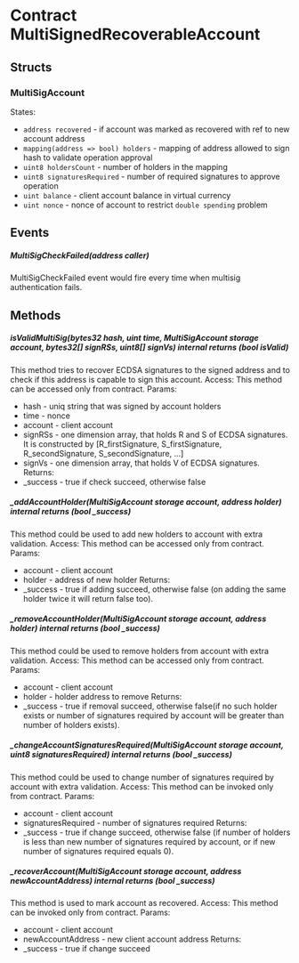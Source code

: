 # Contract MultiSignedRecoverableAccount

## Structs
### MultiSigAccount
States:
* `address recovered` - if account was marked as recovered with ref to new account address
* `mapping(address => bool) holders` - mapping of address allowed to sign hash to validate operation approval
* `uint8 holdersCount` - number of holders in the mapping
* `uint8 signaturesRequired` - number of required signatures to approve operation
* `uint balance` - client account balance in virtual currency
* `uint nonce` - nonce of account to restrict `double spending` problem

## Events
##### MultiSigCheckFailed(address caller)
MultiSigCheckFailed event would fire every time when multisig authentication fails.

## Methods
##### isValidMultiSig(bytes32 hash, uint time, MultiSigAccount storage account, bytes32[] signRSs, uint8[] signVs) internal returns (bool isValid)
This method tries to recover ECDSA signatures to the signed address and to check if this address is capable to sign this account.
Access:
This method can be accessed only from contract.
Params:
* hash - uniq string that was signed by account holders
* time - nonce
* account - client account
* signRSs - one dimension array, that holds R and S of ECDSA signatures. It is constructed by [R_firstSignature, S_firstSignature, R_secondSignature, S_secondSignature, ...]
* signVs - one dimension array, that holds V of ECDSA signatures.
Returns:
* _success - true if check succeed, otherwise false

##### _addAccountHolder(MultiSigAccount storage account, address holder) internal returns (bool _success)
This method could be used to add new holders to account with extra validation.
Access:
This method can be accessed only from contract.
Params:
* account - client account
* holder - address of new holder
Returns:
* _success - true if adding succeed, otherwise false (on adding the same holder twice it will return false too).

##### _removeAccountHolder(MultiSigAccount storage account, address holder) internal returns (bool _success)
This method could be used to remove holders from account with extra validation.
Access:
This method can be accessed only from contract.
Params:
* account - client account
* holder - holder address to remove
Returns:
* _success - true if removal succeed, otherwise false(if no such holder exists or number of signatures required by account will be greater than number of holders exists).

##### _changeAccountSignaturesRequired(MultiSigAccount storage account, uint8 signaturesRequired) internal returns (bool _success)
This method could be used to change number of signatures required by account with extra validation.
Access:
This method can be invoked only from contract.
Params:
* account - client account
* signaturesRequired - number of signatures required
Returns:
* _success - true if change succeed, otherwise false (if number of holders is less than new number of signatures required by account, or if new number of signatures required equals 0).

##### _recoverAccount(MultiSigAccount storage account, address newAccountAddress) internal returns (bool _success)
This method is used to mark account as recovered.
Access:
This method can be invoked only from contract.
Params:
* account - client account
* newAccountAddress - new client account address
Returns:
* _success - true if change succeed
